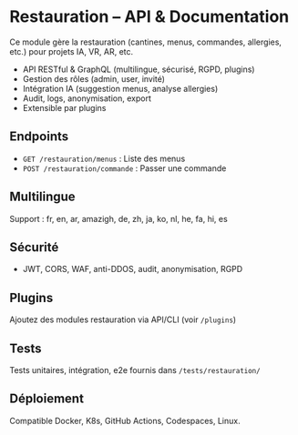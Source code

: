 # Restauration – API & Documentation

Ce module gère la restauration (cantines, menus, commandes, allergies, etc.) pour projets IA, VR, AR, etc.

- API RESTful & GraphQL (multilingue, sécurisé, RGPD, plugins)
- Gestion des rôles (admin, user, invité)
- Intégration IA (suggestion menus, analyse allergies)
- Audit, logs, anonymisation, export
- Extensible par plugins

## Endpoints
- `GET /restauration/menus` : Liste des menus
- `POST /restauration/commande` : Passer une commande

## Multilingue
Support : fr, en, ar, amazigh, de, zh, ja, ko, nl, he, fa, hi, es

## Sécurité
- JWT, CORS, WAF, anti-DDOS, audit, anonymisation, RGPD

## Plugins
Ajoutez des modules restauration via API/CLI (voir `/plugins`)

## Tests
Tests unitaires, intégration, e2e fournis dans `/tests/restauration/`

## Déploiement
Compatible Docker, K8s, GitHub Actions, Codespaces, Linux.
